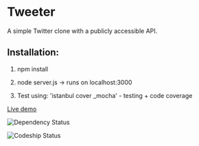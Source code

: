 Tweeter
========

A simple Twitter clone with a publicly accessible API. 

Installation: 
--------------
1. npm install

2. node server.js -> runs on localhost:3000

3. Test using: 'istanbul cover _mocha' - testing + code coverage

[Live demo](http://tweeter-13243.onmodulus.net "Live Demo")

![Dependency Status](https://david-dm.org/ss1891/tweeter.png)

![Codeship Status](https://www.codeship.io/projects/d30b3e80-c61d-0131-f49c-7a11b2bfdfc9/status)